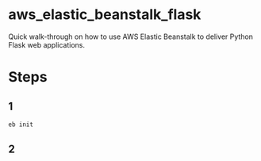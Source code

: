 # aws_elastic_beanstalk_flask
Quick walk-through on how to use AWS Elastic Beanstalk to deliver Python Flask web applications.

# Steps
## 1
```bash
eb init
```

## 2

